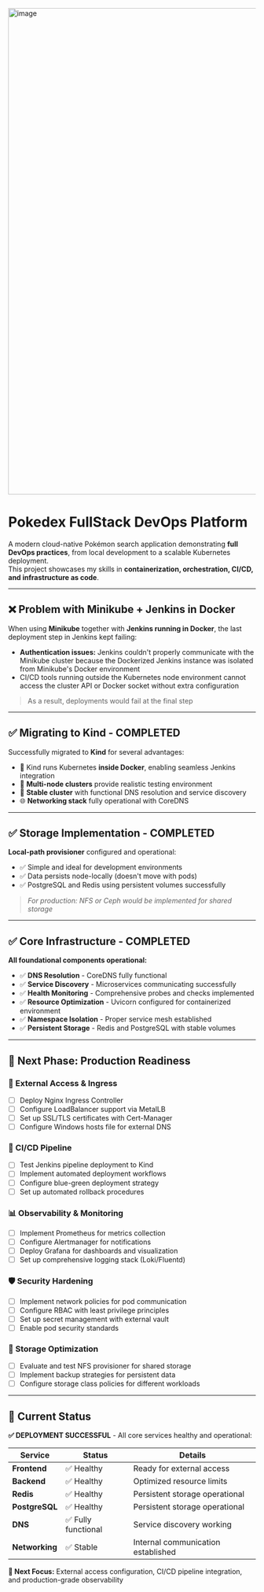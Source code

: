 <img width="1918" height="989" alt="image" src="https://github.com/user-attachments/assets/9f546edf-ce82-48ae-8c4e-413af63bf033" />

# Pokedex FullStack DevOps Platform

A modern cloud-native Pokémon search application demonstrating **full DevOps practices**, from local development to a scalable Kubernetes deployment.  
This project showcases my skills in **containerization, orchestration, CI/CD, and infrastructure as code**.

---

## ❌ Problem with Minikube + Jenkins in Docker

When using **Minikube** together with **Jenkins running in Docker**, the last deployment step in Jenkins kept failing:

- **Authentication issues:** Jenkins couldn't properly communicate with the Minikube cluster because the Dockerized Jenkins instance was isolated from Minikube's Docker environment
- CI/CD tools running outside the Kubernetes node environment cannot access the cluster API or Docker socket without extra configuration

> As a result, deployments would fail at the final step

---

## ✅ Migrating to Kind - COMPLETED

Successfully migrated to **Kind** for several advantages:

- 🐳 Kind runs Kubernetes **inside Docker**, enabling seamless Jenkins integration
- 🎯 **Multi-node clusters** provide realistic testing environment
- 🔧 **Stable cluster** with functional DNS resolution and service discovery
- 🌐 **Networking stack** fully operational with CoreDNS

---

## ✅ Storage Implementation - COMPLETED

**Local-path provisioner** configured and operational:

- ✅ Simple and ideal for development environments  
- ✅ Data persists node-locally (doesn't move with pods)
- ✅ PostgreSQL and Redis using persistent volumes successfully

> *For production: NFS or Ceph would be implemented for shared storage*

---

## ✅ Core Infrastructure - COMPLETED

**All foundational components operational:**

- ✅ **DNS Resolution** - CoreDNS fully functional
- ✅ **Service Discovery** - Microservices communicating successfully  
- ✅ **Health Monitoring** - Comprehensive probes and checks implemented
- ✅ **Resource Optimization** - Uvicorn configured for containerized environment
- ✅ **Namespace Isolation** - Proper service mesh established
- ✅ **Persistent Storage** - Redis and PostgreSQL with stable volumes

---

## 🚀 Next Phase: Production Readiness

### 🔗 External Access & Ingress
- [ ] Deploy Nginx Ingress Controller
- [ ] Configure LoadBalancer support via MetalLB  
- [ ] Set up SSL/TLS certificates with Cert-Manager
- [ ] Configure Windows hosts file for external DNS

### 🔄 CI/CD Pipeline
- [ ] Test Jenkins pipeline deployment to Kind
- [ ] Implement automated deployment workflows
- [ ] Configure blue-green deployment strategy
- [ ] Set up automated rollback procedures

### 📊 Observability & Monitoring
- [ ] Implement Prometheus for metrics collection
- [ ] Configure Alertmanager for notifications
- [ ] Deploy Grafana for dashboards and visualization
- [ ] Set up comprehensive logging stack (Loki/Fluentd)

### 🛡️ Security Hardening
- [ ] Implement network policies for pod communication
- [ ] Configure RBAC with least privilege principles
- [ ] Set up secret management with external vault
- [ ] Enable pod security standards

### 💾 Storage Optimization
- [ ] Evaluate and test NFS provisioner for shared storage
- [ ] Implement backup strategies for persistent data
- [ ] Configure storage class policies for different workloads

---

## 🎯 Current Status

**✅ DEPLOYMENT SUCCESSFUL** - All core services healthy and operational:

| Service | Status | Details |
|---------|--------|---------|
| **Frontend** | ✅ Healthy | Ready for external access |
| **Backend** | ✅ Healthy | Optimized resource limits |
| **Redis** | ✅ Healthy | Persistent storage operational |
| **PostgreSQL** | ✅ Healthy | Persistent storage operational |
| **DNS** | ✅ Fully functional | Service discovery working |
| **Networking** | ✅ Stable | Internal communication established |

**📍 Next Focus:** External access configuration, CI/CD pipeline integration, and production-grade observability
